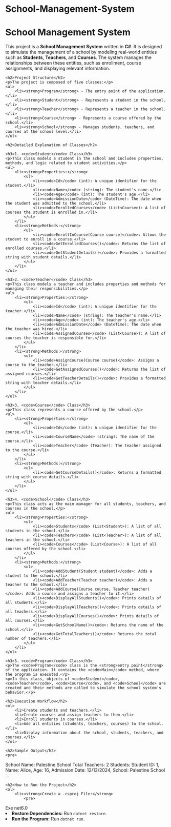 # School-Management-System

<!DOCTYPE html>
<html lang="en">
<head>
    <meta charset="UTF-8">
    <meta name="viewport" content="width=device-width, initial-scale=1.0">
    <title>School Management System</title>
</head>
<body>
    <h1>School Management System</h1>
    <p>
        This project is a <strong>School Management System</strong> written in <strong>C#</strong>. 
        It is designed to simulate the management of a school by modeling real-world entities such as 
        <strong>Students</strong>, <strong>Teachers</strong>, and <strong>Courses</strong>. 
        The system manages the relationships between these entities, such as enrollment, course assignments, 
        and displaying relevant information.
    </p>

    <h2>Project Structure</h2>
    <p>The project is composed of five classes:</p>
    <ul>
        <li><strong>Program</strong> - The entry point of the application.</li>
        <li><strong>Student</strong> - Represents a student in the school.</li>
        <li><strong>Teacher</strong> - Represents a teacher in the school.</li>
        <li><strong>Course</strong> - Represents a course offered by the school.</li>
        <li><strong>School</strong> - Manages students, teachers, and courses at the school level.</li>
    </ul>

    <h2>Detailed Explanation of Classes</h2>

    <h3>1. <code>Student</code> Class</h3>
    <p>This class models a student in the school and includes properties, methods, and logic related to student activities.</p>
    <ul>
        <li><strong>Properties:</strong>
            <ul>
                <li><code>Id</code> (int): A unique identifier for the student.</li>
                <li><code>Name</code> (string): The student's name.</li>
                <li><code>Age</code> (int): The student's age.</li>
                <li><code>AdmissionDate</code> (DateTime): The date when the student was admitted to the school.</li>
                <li><code>EnrolledCourses</code> (List<Course>): A list of courses the student is enrolled in.</li>
            </ul>
        </li>
        <li><strong>Methods:</strong>
            <ul>
                <li><code>EnrollInCourse(Course course)</code>: Allows the student to enroll in a course.</li>
                <li><code>GetEnrolledCourses()</code>: Returns the list of enrolled courses.</li>
                <li><code>GetStudentDetails()</code>: Provides a formatted string with student details.</li>
            </ul>
        </li>
    </ul>

    <h3>2. <code>Teacher</code> Class</h3>
    <p>This class models a teacher and includes properties and methods for managing their responsibilities.</p>
    <ul>
        <li><strong>Properties:</strong>
            <ul>
                <li><code>Id</code> (int): A unique identifier for the teacher.</li>
                <li><code>Name</code> (string): The teacher's name.</li>
                <li><code>Age</code> (int): The teacher's age.</li>
                <li><code>AdmissionDate</code> (DateTime): The date when the teacher was hired.</li>
                <li><code>AssignedCourses</code> (List<Course>): A list of courses the teacher is responsible for.</li>
            </ul>
        </li>
        <li><strong>Methods:</strong>
            <ul>
                <li><code>AssignCourse(Course course)</code>: Assigns a course to the teacher.</li>
                <li><code>GetAssignedCourses()</code>: Returns the list of assigned courses.</li>
                <li><code>GetTeacherDetails()</code>: Provides a formatted string with teacher details.</li>
            </ul>
        </li>
    </ul>

    <h3>3. <code>Course</code> Class</h3>
    <p>This class represents a course offered by the school.</p>
    <ul>
        <li><strong>Properties:</strong>
            <ul>
                <li><code>Id</code> (int): A unique identifier for the course.</li>
                <li><code>CourseName</code> (string): The name of the course.</li>
                <li><code>Teacher</code> (Teacher): The teacher assigned to the course.</li>
            </ul>
        </li>
        <li><strong>Methods:</strong>
            <ul>
                <li><code>GetCourseDetails()</code>: Returns a formatted string with course details.</li>
            </ul>
        </li>
    </ul>

    <h3>4. <code>School</code> Class</h3>
    <p>This class acts as the main manager for all students, teachers, and courses in the school.</p>
    <ul>
        <li><strong>Properties:</strong>
            <ul>
                <li><code>Students</code> (List<Student>): A list of all students in the school.</li>
                <li><code>Teachers</code> (List<Teacher>): A list of all teachers in the school.</li>
                <li><code>Courses</code> (List<Course>): A list of all courses offered by the school.</li>
            </ul>
        </li>
        <li><strong>Methods:</strong>
            <ul>
                <li><code>AddStudent(Student student)</code>: Adds a student to the school.</li>
                <li><code>AddTeacher(Teacher teacher)</code>: Adds a teacher to the school.</li>
                <li><code>AddCourse(Course course, Teacher teacher)</code>: Adds a course and assigns a teacher to it.</li>
                <li><code>DisplayAllStudents()</code>: Prints details of all students.</li>
                <li><code>DisplayAllTeachers()</code>: Prints details of all teachers.</li>
                <li><code>DisplayAllCourses()</code>: Prints details of all courses.</li>
                <li><code>GetSchoolName()</code>: Returns the name of the school.</li>
                <li><code>GetTotalTeachers()</code>: Returns the total number of teachers.</li>
            </ul>
        </li>
    </ul>

    <h3>5. <code>Program</code> Class</h3>
    <p>The <code>Program</code> class is the <strong>entry point</strong> of the application. It contains the <code>Main</code> method, where the program is executed.</p>
    <p>In this class, objects of <code>Student</code>, <code>Teacher</code>, <code>Course</code>, and <code>School</code> are created and their methods are called to simulate the school system's behavior.</p>

    <h2>Execution Workflow</h2>
    <ol>
        <li>Create students and teachers.</li>
        <li>Create courses and assign teachers to them.</li>
        <li>Enroll students in courses.</li>
        <li>Add all entities (students, teachers, courses) to the school.</li>
        <li>Display information about the school, students, teachers, and courses.</li>
    </ol>

    <h2>Sample Output</h2>
    <pre>
School Name: Palestine School
Total Teachers: 2
Students:
Student ID: 1, Name: Alice, Age: 16, Admission Date: 12/13/2024, School: Palestine School
...
    </pre>

    <h2>How to Run the Project</h2>
    <ol>
        <li><strong>Create a .csproj File:</strong>
            <pre>
<Project Sdk="Microsoft.NET.Sdk">
  <PropertyGroup>
    <OutputType>Exe</OutputType>
    <TargetFramework>net6.0</TargetFramework>
  </PropertyGroup>
</Project>
            </pre>
        </li>
        <li><strong>Restore Dependencies:</strong> Run <code>dotnet restore</code>.</li>
        <li><strong>Run the Program:</strong> Run <code>dotnet run</code>.</li>
    </ol>
</body>
</html>
